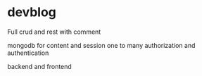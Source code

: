 # devblog
Full crud and rest with comment

mongodb for content and session
one to many
authorization and authentication

backend and frontend


